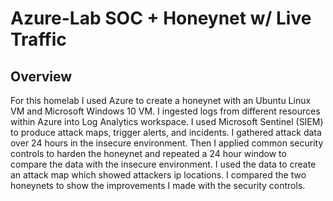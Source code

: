 # Azure-Lab SOC + Honeynet w/ Live Traffic
## Overview
For this homelab I used Azure to create a honeynet with an Ubuntu Linux VM and Microsoft Windows 10 VM. I ingested logs from different resources within Azure into Log Analytics workspace. I used Microsoft Sentinel (SIEM) to produce attack maps, trigger alerts, and incidents. I gathered attack data over 24 hours in the insecure environment. Then I applied common security controls to harden the honeynet and repeated a 24 hour window to compare the data with the insecure environment. I used the data to create an attack map which showed attackers ip locations. I compared the two honeynets to show the improvements I made with the security controls.
